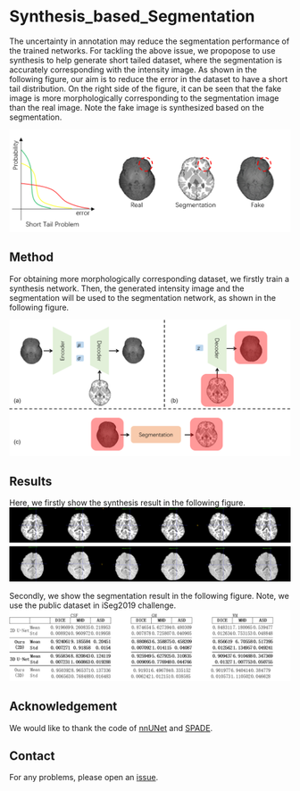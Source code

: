 # Synthesis_based_Segmentation
The uncertainty in annotation may reduce the segmentation performance of the trained networks. For tackling the above issue, we propopose to use synthesis to help generate short tailed dataset, where the segmentation is accurately corresponding with the intensity image. As shown in the following figure, our aim is to reduce the error in the dataset to have a short tail distribution. On the right side of the figure, it can be seen that the fake image is more morphologically corresponding to the segmentation image than the real image. Note the fake image is synthesized based on the segmentation.

<img src='./figures/Motivation.png' />

## Method
For obtaining more morphologically corresponding dataset, we firstly train a synthesis network. Then, the generated intensity image and the segmentation will be used to the segmentation network, as shown in the following figure. 

<img src='./figures/Method.png'>

## Results
Here, we firstly show the synthesis result in the following figure.
<img src='./figures/Syn_Results.png'>

Secondly, we show the segmentation result in the following figure. Note, we use the public dataset in iSeg2019 challenge.
<img src='./figures/Seg_Results.png'>

## Acknowledgement
We would like to thank the code of [nnUNet](https://github.com/MIC-DKFZ/nnUNet) and [SPADE](https://github.com/NVlabs/SPADE). 

## Contact
For any problems, please open an [issue](https://github.com/Barnonewdm/Synthesis_based_Segmentation/issues/new).
